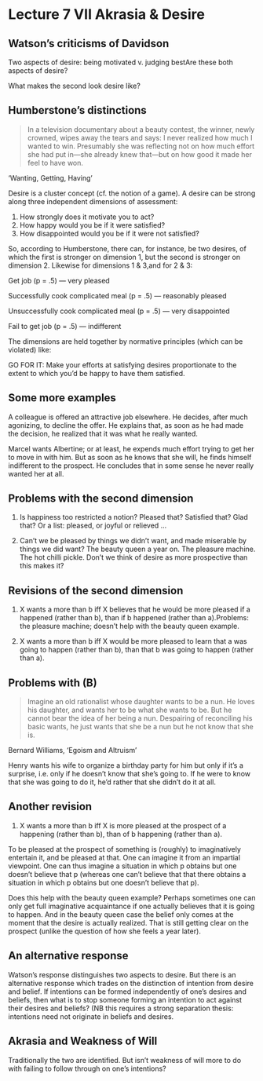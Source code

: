 # Lecture 7 VII Akrasia &amp; Desire 

## Watson’s criticisms of Davidson 

Two aspects of desire: being motivated v. judging bestAre these both aspects of desire? 

What makes the second look desire like?

## Humberstone’s distinctions 

> In a television documentary about a beauty contest, the winner, newly crowned, wipes away the tears and says: I never realized how much I wanted to win. Presumably she was reflecting not on how much effort she had put in—she already knew that—but on how good it made her feel to have won. 

‘Wanting, Getting, Having’ 

Desire is a cluster concept (cf. the notion of a game). A desire can be strong along three independent dimensions of assessment: 

1. How strongly does it motivate you to act? 
1. How happy would you be if it were satisfied? 
1. How disappointed would you be if it were not satisfied? 

So, according to Humberstone, there can, for instance, be two desires, of which the first is stronger on dimension 1, but the second is stronger on dimension 2. Likewise for dimensions 1 &amp; 3,and for 2 &amp; 3: 

Get job (p = .5) — very pleased

Successfully cook complicated meal (p = .5) — reasonably pleased

Unsuccessfully cook complicated meal (p = .5) — very disappointed

Fail to get job (p = .5) — indifferent

The dimensions are held together by normative principles (which can be violated) like: 

GO FOR IT: Make your efforts at satisfying desires proportionate to the extent to which you’d be happy to have them satisfied. 

## Some more examples 

A colleague is offered an attractive job elsewhere. He decides, after much agonizing, to decline the offer. He explains that, as soon as he had made the decision, he realized that it was what he really wanted. 

Marcel wants Albertine; or at least, he expends much effort trying to get her to move in with him. But as soon as he knows that she will, he finds himself indifferent to the prospect. He concludes that in some sense he never really wanted her at all. 

## Problems with the second dimension 

1. Is happiness too restricted a notion? Pleased that? Satisfied that? Glad that? Or a list: pleased, or joyful or relieved ... 

1. Can’t we be pleased by things we didn’t want, and made miserable by things we did want? The beauty queen a year on. The pleasure machine. The hot chilli pickle. Don’t we think of desire as more prospective than this makes it? 

## Revisions of the second dimension 

1. X wants a more than b iff X believes that he would be more pleased if a happened (rather than b), than if b happened (rather than a).Problems: the pleasure machine; doesn’t help with the beauty queen example.

1. X wants a more than b iff X would be more pleased to learn that a was going to happen (rather than b), than that b was going to happen (rather than a). 

 ## Problems with (B) 

 > Imagine an old rationalist whose daughter wants to be a nun. He loves his daughter, and wants her to be what she wants to be. But he cannot bear the idea of her being a nun. Despairing of reconciling his basic wants, he just wants that she be a nun but he not know that she is. 

 Bernard Williams, ‘Egoism and Altruism’ 

 Henry wants his wife to organize a birthday party for him but only if it’s a surprise, i.e. only if he doesn’t know that she’s going to. If he were to know that she was going to do it, he’d rather that she didn’t do it at all. 

 ## Another revision 

1. X wants a more than b iff X is more pleased at the prospect of a happening (rather than b), than of b happening (rather than a). 

To be pleased at the prospect of something is (roughly) to imaginatively entertain it, and be pleased at that. One can imagine it from an impartial viewpoint. One can thus imagine a situation in which p obtains but one doesn’t believe that p (whereas one can’t believe that that there obtains a situation in which p obtains but one doesn’t believe that p). 

Does this help with the beauty queen example? Perhaps sometimes one can only get full imaginative acquaintance if one actually believes that it is going to happen. And in the beauty queen case the belief only comes at the moment that the desire is actually realized. That is still getting clear on the prospect (unlike the question of how she feels a year later). 

## An alternative response 

Watson’s response distinguishes two aspects to desire. But there is an alternative response which trades on the distinction of intention from desire and belief. If intentions can be formed independently of one’s desires and beliefs, then what is to stop someone forming an intention to act against their desires and beliefs? (NB this requires a strong separation thesis: intentions need not originate in beliefs and desires. 

## Akrasia and Weakness of Will 

Traditionally the two are identified. But isn’t weakness of will more to do with failing to follow through on one’s intentions? 
